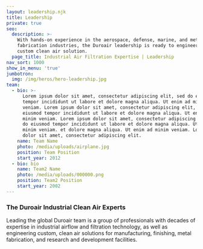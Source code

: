 ```yaml
---
layout: leadership.njk
title: Leadership
private: true
seo:
  description: >-
    With hands-on experience in the aerospace, defense, marine, and metal
    fabrication industries, the Duroair leadership is ready to engineer your
    custom clean air solution.
  page_title: Industrial Air Filtration Expertise | Leadership
nav_sort: 1000
show_in_menu: 'true'
jumbotron:
  img: /img/heros/hero-leadership.jpg
team:
  - bio: >-
      Lorem ipsum dolor sit amet, consectetur adipiscing elit, sed do eiusmod
      tempor incididunt ut labore et dolore magna aliqua. Ut enim ad minim
      veniam. Lorem ipsum dolor sit amet, consectetur adipiscing elit, sed do
      eiusmod tempor incididunt ut labore et dolore magna aliqua. Ut enim ad
      minim veniam. Lorem ipsum dolor sit amet, consectetur adipiscing elit, sed
      do eiusmod tempor incididunt ut labore et dolore magna aliqua. Ut enim ad
      minim veniam. et dolore magna aliqua. Ut enim ad minim veniam. Lorem ipsum
      dolor sit amet, consectetur adipiscing elit.
    name: Team Name
    photo: /media/uploads/airplane.jpg
    position: Team Position
    start_year: 2012
  - bio: bio
    name: Team2 Name
    photo: /media/uploads/000000.png
    position: Team2 Position
    start_year: 2002
---
```

### The Duroair Industrial Clean Air Experts

Leading the global Duroair team is a group of professionals with decades of expertise in industrial airflow and filtration technology, as well as engineering custom, clean air solutions for manufacturing, finishing, metal fabrication, and research and development facilities.
